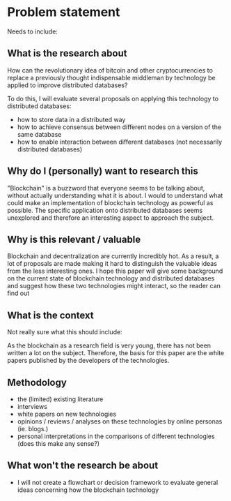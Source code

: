 # Problem statement

Needs to include:

## What is the research about
How can the revolutionary idea of bitcoin and other cryptocurrencies to replace a previously thought indispensable middleman by technology be applied to improve distributed databases? 

To do this, I will evaluate several proposals on applying this technology to distributed databases:

- how to store data in a distributed way 
- how to achieve consensus between different nodes on a version of the same database
- how to enable interaction between different databases (not necessarily distributed databases)

## Why do I (personally) want to research this

"Blockchain" is a buzzword that everyone seems to be talking about, without actually understanding what it is about. I would to understand what could make an implementation of blockchain technology as powerful as possible. The specific application onto distributed databases seems unexplored and therefore an interesting aspect to approach the subject.

## Why is this relevant / valuable

Blockchain and decentralization are currently incredibly hot. As a result, a lot of proposals are made making it hard to distinguish the valuable ideas from the less interesting ones. I hope this paper will give some background on the current state of blockchain technology and distributed databases and suggest how these two technologies might interact, so the reader can find out 

## What is the context

Not really sure what this should include: 

As the blockchain as a research field is very young, there has not been written a lot on the subject. Therefore, the basis for this paper are the white papers published by the developers of the technologies.

## Methodology 

- the (limited) existing literature
- interviews
- white papers on new technologies
- opinions / reviews / analyses on these technologies by online personas (ie. blogs.)
- personal interpretations in the comparisons of different technologies (does this make any sense?) 

## What won't the research be about

- I will not create a flowchart or decision framework to evaluate general ideas concerning how the blockchain technology
